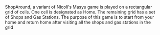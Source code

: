 ShopAround, a variant of Nicoli's Masyu game is played on a rectangular grid of
cells. One cell is designated as Home. The remaining grid has a set of Shops and
Gas Stations. The purpose of this game is to start from your home and return
home after visiting all the shops and gas stations in the grid